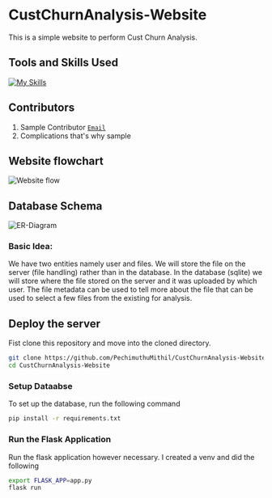 # CustChurnAnalysis-Website
This is a simple website to perform Cust Churn Analysis.

## Tools and Skills Used
[![My Skills](https://skillicons.dev/icons?i=py,sqlite,html,css,flask,vscode,git)](https://skillicons.dev)  

## Contributors
1. Sample Contributor [`Email`](pechimuthumithil@iitgn.ac.in)
2. Complications that's why sample

## Website flowchart
![Website flow](https://github.com/PechimuthuMithil/CustChurnAnalysis-Website/assets/119656326/fe7049bc-e4e5-407d-9592-d9dae8c3846f)

## Database Schema
![ER-Diagram](https://github.com/PechimuthuMithil/CustChurnAnalysis-Website/assets/119656326/2d174da6-2b4d-4933-8a20-f9d4cb7f0734)  
### Basic Idea:  
We have two entities namely user and files. We will store the file on the server (file handling) rather than in the database. In the database (sqlite) we will store where the file stored on the server and it was uploaded by which user. The file metadata can be used to tell more about the file that can be used to select a few files from the existing for analysis.

## Deploy the server
Fist clone this repository and move into the cloned directory.
```bash
git clone https://github.com/PechimuthuMithil/CustChurnAnalysis-Website.git
cd CustChurnAnalysis-Website
```
### Setup Dataabse
To set up the database, run the following command
```bash
pip install -r requirements.txt
```  

### Run the Flask Application
Run the flask application however necessary. I created a venv and did the following
```bash
export FLASK_APP=app.py
flask run
```



